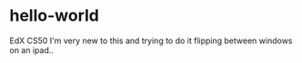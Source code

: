 # hello-world
EdX CS50
I'm very new to this and trying to do it flipping between windows on an ipad..
